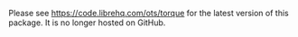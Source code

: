 Please see https://code.librehq.com/ots/torque for the latest version of this package.
It is no longer hosted on GitHub. 
